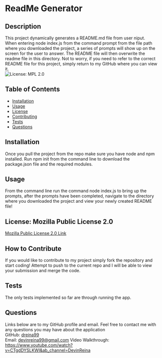 # ReadMe Generator
  ## Description  
  This project dynamically generates a README.md file from user niput. When entering node index.js from the command prompt from the file path where you downloaded the project, a series of prompts will show up on the screen for the user to answer. The README file will then overwrite the readme file in this directory. Not to worry, if you need to refer to the correct README file for this project, simply return to my GitHub where you can view it.  
  ![License: MPL 2.0](https://img.shields.io/badge/License-MPL_2.0-brightgreen.svg) 

  ## Table of Contents
  - [Installation](#installation)
  - [Usage](#usage)
  - [License](#license)
  - [Contributing](#contributing)
  - [Tests](#tests)
  - [Questions](#questions)

  ## Installation
  Once you pull the project from the repo make sure you have node and npm installed. Run npm init from the command line to download the package.json file and the required modules.

  
  ## Usage
  From the command line run the command node index.js to bring up the prompts, after the prompts have been completed, navigate to the directory where you downloaded the project and view your newly created README file!

  
  ## License: Mozilla Public License 2.0
  [Mozilla Public License 2.0 Link](https://opensource.org/licenses/MPL-2.0)

  
  ## How to Contribute
  If you would like to contribute to my project simply fork the repository and start coding! Attempt to push to the current repo and I will be able to view your submission and merge the code.

  
  ## Tests
  The only tests implemented so far are through running the app.

  
  ## Questions
  Links below are to my GitHub profile and email.
  Feel free to contact me with any questions you may have about the application  
  GitHub: [dreina99](https://www.github.com/dreina99)  
  Email: [devinreina99@gmail.com](mailto:devinreina99@gmail.com)
  Video Walkthrough: https://www.youtube.com/watch?v=CTgdDYSLKWI&ab_channel=DevinReina
